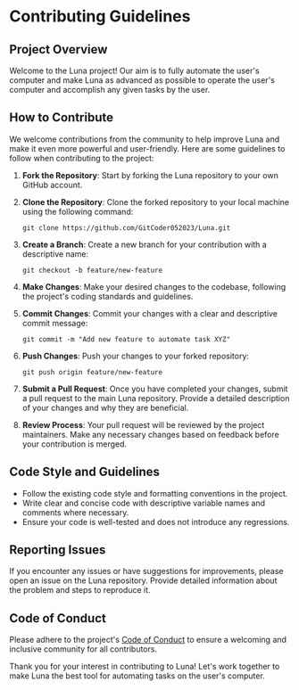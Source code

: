 # Contributing Guidelines

## Project Overview
Welcome to the Luna project! Our aim is to fully automate the user's computer and make Luna as advanced as possible to operate the user's computer and accomplish any given tasks by the user.

## How to Contribute
We welcome contributions from the community to help improve Luna and make it even more powerful and user-friendly. Here are some guidelines to follow when contributing to the project:

1. **Fork the Repository**: Start by forking the Luna repository to your own GitHub account.

2. **Clone the Repository**: Clone the forked repository to your local machine using the following command:
   ```
   git clone https://github.com/GitCoder052023/Luna.git
   ```

3. **Create a Branch**: Create a new branch for your contribution with a descriptive name:
   ```
   git checkout -b feature/new-feature
   ```

4. **Make Changes**: Make your desired changes to the codebase, following the project's coding standards and guidelines.

5. **Commit Changes**: Commit your changes with a clear and descriptive commit message:
   ```
   git commit -m "Add new feature to automate task XYZ"
   ```

6. **Push Changes**: Push your changes to your forked repository:
   ```
   git push origin feature/new-feature
   ```

7. **Submit a Pull Request**: Once you have completed your changes, submit a pull request to the main Luna repository. Provide a detailed description of your changes and why they are beneficial.

8. **Review Process**: Your pull request will be reviewed by the project maintainers. Make any necessary changes based on feedback before your contribution is merged.

## Code Style and Guidelines
- Follow the existing code style and formatting conventions in the project.
- Write clear and concise code with descriptive variable names and comments where necessary.
- Ensure your code is well-tested and does not introduce any regressions.

## Reporting Issues
If you encounter any issues or have suggestions for improvements, please open an issue on the Luna repository. Provide detailed information about the problem and steps to reproduce it.

## Code of Conduct
Please adhere to the project's [Code of Conduct](CODE_OF_CONDUCT.md) to ensure a welcoming and inclusive community for all contributors.

Thank you for your interest in contributing to Luna! Let's work together to make Luna the best tool for automating tasks on the user's computer.